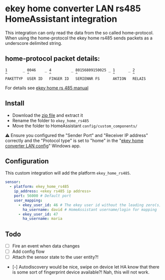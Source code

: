 # ekey home converter LAN rs485 HomeAssistant integration

This integration can only read the data from the so called home-protocol.
When using the home-protocol the ekey home rs485 sends packets as a underscore
delimited string.

## home-protocol packet details:

```
1       _ 0046    _ 4         _ 80156809150025 _ 1      _ 2
^         ^         ^           ^                ^        ^
PAKETTYP  USER ID   FINGER ID   SERIENNR FS      AKTION   RELAIS
``` 

For details see [ekey home rs 485 manual](https://www.ekey.net/wp-content/dokumente/Bedienungsanleitung_ekey_home_CV_LAN_RS-485_de_web_ID51_3009.pdf)

## Install

 * Download the [zip file](https://github.com/ochorocho/ekey_home_rs485/archive/refs/heads/main.zip) and extract it
 * Rename the folder to `ekey_home_rs485` 
 * Move the folder to HomeAssistant `config/custom_components/`

:warning: Ensure you configured the "Sender Port" and "Receiver IP address" correctly and the "Protocol type" is set to "home" in the "[ekey home converter LAN config](https://www.ekey.net/wp-content/dokumente/ekey_home_CV_LAN_4.4.37.29.zip)" Windows app.


## Configuration

This custom integration will add the platform `ekey_home_rs485`.

```yaml
sensor:
  - platform: ekey_home_rs485
    ip_address: <ekey rs485 ip address>
    port: 56000 # Default port
    user_mapping:
      - ekey_user_id: 46 # The ekey user id without the leading zero(s)
        ha_username: david # HomeAssistant username/login for mapping
      - ekey_user_id: 47
        ha_username: maria
```

## Todo

 - [ ] Fire an event when data changes
 - [ ] Add config flow
 - [ ] Attach the sensor state to the user entity?!
 - [-] Autodiscovery would be nice, swipe on device let HA know that there is some sort of fingerprint device available?! Nah, this will not work.
